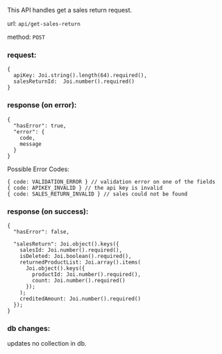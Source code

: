 This API handles get a sales return request.

url: `api/get-sales-return`

method: `POST`

### request: 
```
{
  apiKey: Joi.string().length(64).required(),
  salesReturnId:  Joi.number().required()
}
```

### response (on error):
```
{
  "hasError": true,
  "error": {
    code,
    message
  }
}
```
Possible Error Codes:
```
{ code: VALIDATION_ERROR } // validation error on one of the fields
{ code: APIKEY_INVALID } // the api key is invalid
{ code: SALES_RETURN_INVALID } // sales could not be found

```

### response (on success):
```
{
  "hasError": false,

  "salesReturn": Joi.object().keys({
    salesId: Joi.number().required(),
    isDeleted: Joi.boolean().required(),
    returnedProductList: Joi.array().items(
      Joi.object().keys({
        productId: Joi.number().required(),
        count: Joi.number().required()
      });
    );
    creditedAmount: Joi.number().required()
  });
}
```

### db changes:
updates no collection in db.